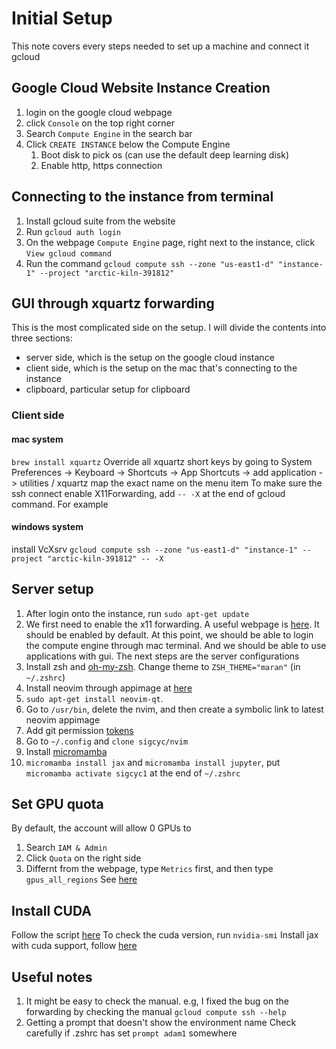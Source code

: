 # Initial Setup 

This note covers every steps needed to set up a machine and connect it gcloud


## Google Cloud Website Instance Creation
1. login on the google cloud webpage 
2. click `Console` on the top right corner
3. Search `Compute Engine` in the search bar
4. Click `CREATE INSTANCE` below the Compute Engine
    1. Boot disk to pick os (can use the default deep learning disk)
    2. Enable http, https connection 


## Connecting to the instance from terminal
1. Install gcloud suite from the website
2. Run `gcloud auth login`
3. On the webpage `Compute Engine` page, right next to the instance, click
`View gcloud command`
4. Run the command `gcloud compute ssh --zone "us-east1-d" "instance-1" --project "arctic-kiln-391812"`

## GUI through xquartz forwarding
This is the most complicated side on the setup. I will divide the contents into three sections: 
- server side, which is the setup on the google cloud instance
- client side, which is the setup on the mac that's connecting to the instance
- clipboard, particular setup for clipboard


### Client side
#### mac system 
`brew install xquartz`
Override all xquartz short keys by going to System Preferences -> Keyboard -> Shortcuts -> App Shortcuts -> add application -> utilities / xquartz map the exact name on the menu item
To make sure the ssh connect enable X11Forwarding, add `-- -X` at the end of gcloud command. For example
#### windows system
install VcXsrv
`gcloud compute ssh --zone "us-east1-d" "instance-1" --project "arctic-kiln-391812" -- -X`

## Server setup 
1. After login onto the instance, run `sudo apt-get update`
1. We first need to enable the x11 forwarding. A useful webpage is [here](https://myshittycode.com/2022/02/23/gcp-accessing-gui-based-software-in-gce-from-mac-using-x11). It should be enabled by default. At this point, we should be able to login the compute engine through mac terminal. And we should be able to use applications with gui. The next steps are the server configurations 
2. Install zsh and [oh-my-zsh](https://ohmyz.sh). Change theme to `ZSH_THEME="maran"` (in `~/.zshrc`)
3. Install neovim through appimage at [here](https://github.com/neovim/neovim/wiki/Installing-Neovim)
3. `sudo apt-get install neovim-qt`.
4. Go to `/usr/bin`, delete the nvim, and then create a symbolic link to latest neovim appimage
5. Add git permission [tokens](https://docs.github.com/en/authentication/connecting-to-github-with-ssh/generating-a-new-ssh-key-and-adding-it-to-the-ssh-agent)
4. Go to `~/.config` and `clone sigcyc/nvim`
5. Install [micromamba](https://mamba.readthedocs.io/en/latest/micromamba-installation.html#umamba-install)
6. `micromamba install jax` and `micromamba install jupyter`, put `micromamba activate sigcyc1` at the end of `~/.zshrc`

## Set GPU quota
By default, the account will allow 0 GPUs to 
1. Search `IAM & Admin`
2. Click `Quota` on the right side
3. Differnt from the webpage, type `Metrics` first, and then type `gpus_all_regions`
See [here](https://www.reddit.com/r/cloudygamer/comments/agzh9w/how_to_fix_google_cloud_gpu_quota_issue/?onetap_auto=true)


## Install CUDA
Follow the script [here](https://cloud.google.com/compute/docs/gpus/install-drivers-gpu)
To check the cuda version, run `nvidia-smi`
Install jax with cuda support, follow [here](https://jax.readthedocs.io/en/latest/installation.html)

## Useful notes
1. It might be easy to check the manual. e.g, I fixed the bug on the forwarding by checking the manual 
`gcloud compute ssh --help`
2. Getting a prompt that doesn't show the environment name
Check carefully if .zshrc has set `prompt adam1` somewhere
